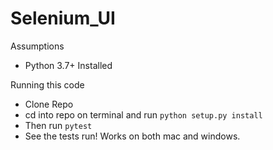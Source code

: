 # Selenium_UI
Assumptions
* Python 3.7+ Installed

Running this code
* Clone Repo
* cd into repo on terminal and run `python setup.py install`
* Then run `pytest`
* See the tests run!  Works on both mac and windows.
